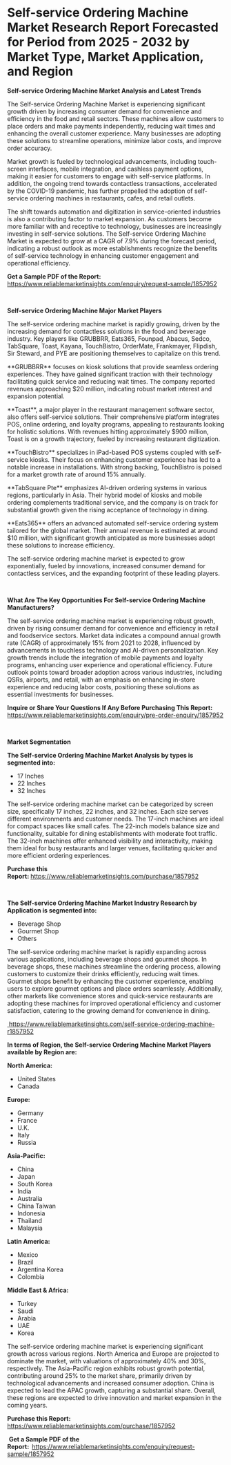 <p><h1>Self-service Ordering Machine Market Research Report Forecasted for Period from 2025 -  2032 by Market Type, Market Application, and Region</h1></p><p><strong>Self-service Ordering Machine Market Analysis and Latest Trends</strong></p>
<p><p>The Self-service Ordering Machine Market is experiencing significant growth driven by increasing consumer demand for convenience and efficiency in the food and retail sectors. These machines allow customers to place orders and make payments independently, reducing wait times and enhancing the overall customer experience. Many businesses are adopting these solutions to streamline operations, minimize labor costs, and improve order accuracy.</p><p>Market growth is fueled by technological advancements, including touch-screen interfaces, mobile integration, and cashless payment options, making it easier for customers to engage with self-service platforms. In addition, the ongoing trend towards contactless transactions, accelerated by the COVID-19 pandemic, has further propelled the adoption of self-service ordering machines in restaurants, cafes, and retail outlets.</p><p>The shift towards automation and digitization in service-oriented industries is also a contributing factor to market expansion. As customers become more familiar with and receptive to technology, businesses are increasingly investing in self-service solutions. The Self-service Ordering Machine Market is expected to grow at a CAGR of 7.9% during the forecast period, indicating a robust outlook as more establishments recognize the benefits of self-service technology in enhancing customer engagement and operational efficiency.</p></p>
<p><strong>Get a Sample PDF of the Report:&nbsp;</strong> <a href="https://www.reliablemarketinsights.com/enquiry/request-sample/1857952?utm_campaign=2745&utm_medium=2&utm_source=Github&utm_content=ia&utm_term=16042025&utm_id=self-service-ordering-machine">https://www.reliablemarketinsights.com/enquiry/request-sample/1857952</a></p>
<p>&nbsp;</p>
<p><strong>Self-service Ordering Machine Major Market Players</strong></p>
<p><p>The self-service ordering machine market is rapidly growing, driven by the increasing demand for contactless solutions in the food and beverage industry. Key players like GRUBBRR, Eats365, Founpad, Abacus, Sedco, TabSquare, Toast, Kayana, TouchBistro, OrderMate, Frankmayer, Flipdish, Sir Steward, and PYE are positioning themselves to capitalize on this trend.</p><p>**GRUBBRR** focuses on kiosk solutions that provide seamless ordering experiences. They have gained significant traction with their technology facilitating quick service and reducing wait times. The company reported revenues approaching $20 million, indicating robust market interest and expansion potential.</p><p>**Toast**, a major player in the restaurant management software sector, also offers self-service solutions. Their comprehensive platform integrates POS, online ordering, and loyalty programs, appealing to restaurants looking for holistic solutions. With revenues hitting approximately $900 million, Toast is on a growth trajectory, fueled by increasing restaurant digitization.</p><p>**TouchBistro** specializes in iPad-based POS systems coupled with self-service kiosks. Their focus on enhancing customer experience has led to a notable increase in installations. With strong backing, TouchBistro is poised for a market growth rate of around 15% annually.</p><p>**TabSquare Pte** emphasizes AI-driven ordering systems in various regions, particularly in Asia. Their hybrid model of kiosks and mobile ordering complements traditional service, and the company is on track for substantial growth given the rising acceptance of technology in dining.</p><p>**Eats365** offers an advanced automated self-service ordering system tailored for the global market. Their annual revenue is estimated at around $10 million, with significant growth anticipated as more businesses adopt these solutions to increase efficiency.</p><p>The self-service ordering machine market is expected to grow exponentially, fueled by innovations, increased consumer demand for contactless services, and the expanding footprint of these leading players.</p></p>
<p>&nbsp;</p>
<p><strong>What Are The Key Opportunities For Self-service Ordering Machine Manufacturers?</strong></p>
<p><p>The self-service ordering machine market is experiencing robust growth, driven by rising consumer demand for convenience and efficiency in retail and foodservice sectors. Market data indicates a compound annual growth rate (CAGR) of approximately 15% from 2021 to 2028, influenced by advancements in touchless technology and AI-driven personalization. Key growth trends include the integration of mobile payments and loyalty programs, enhancing user experience and operational efficiency. Future outlook points toward broader adoption across various industries, including QSRs, airports, and retail, with an emphasis on enhancing in-store experience and reducing labor costs, positioning these solutions as essential investments for businesses.</p></p>
<p><strong>Inquire or Share Your Questions If Any Before Purchasing This Report:</strong> <a href="https://www.reliablemarketinsights.com/enquiry/pre-order-enquiry/1857952?utm_campaign=2745&utm_medium=2&utm_source=Github&utm_content=ia&utm_term=16042025&utm_id=self-service-ordering-machine">https://www.reliablemarketinsights.com/enquiry/pre-order-enquiry/1857952</a></p>
<p>&nbsp;</p>
<p><strong>Market Segmentation</strong></p>
<p><strong>The Self-service Ordering Machine Market Analysis by types is segmented into:</strong></p>
<p><ul><li>17 Inches</li><li>22 Inches</li><li>32 Inches</li></ul></p>
<p><p>The self-service ordering machine market can be categorized by screen size, specifically 17 inches, 22 inches, and 32 inches. Each size serves different environments and customer needs. The 17-inch machines are ideal for compact spaces like small cafes. The 22-inch models balance size and functionality, suitable for dining establishments with moderate foot traffic. The 32-inch machines offer enhanced visibility and interactivity, making them ideal for busy restaurants and larger venues, facilitating quicker and more efficient ordering experiences.</p></p>
<p><strong>Purchase this Report:&nbsp;</strong><a href="https://www.reliablemarketinsights.com/purchase/1857952?utm_campaign=2745&utm_medium=2&utm_source=Github&utm_content=ia&utm_term=16042025&utm_id=self-service-ordering-machine">https://www.reliablemarketinsights.com/purchase/1857952</a></p>
<p>&nbsp;</p>
<p><strong>The Self-service Ordering Machine Market Industry Research by Application is segmented into:</strong></p>
<p><ul><li>Beverage Shop</li><li>Gourmet Shop</li><li>Others</li></ul></p>
<p><p>The self-service ordering machine market is rapidly expanding across various applications, including beverage shops and gourmet shops. In beverage shops, these machines streamline the ordering process, allowing customers to customize their drinks efficiently, reducing wait times. Gourmet shops benefit by enhancing the customer experience, enabling users to explore gourmet options and place orders seamlessly. Additionally, other markets like convenience stores and quick-service restaurants are adopting these machines for improved operational efficiency and customer satisfaction, catering to the growing demand for convenience in dining.</p></p>
<p><a href="https://www.reliablemarketinsights.com/self-service-ordering-machine-r1857952?utm_campaign=2745&utm_medium=2&utm_source=Github&utm_content=ia&utm_term=16042025&utm_id=self-service-ordering-machine">&nbsp;https://www.reliablemarketinsights.com/self-service-ordering-machine-r1857952</a></p>
<p><strong>In terms of Region, the Self-service Ordering Machine Market Players available by Region are:</strong></p>
<p>
    <p> <strong> North America: </strong>
        <ul>
            <li>United States</li>
            <li>Canada</li>
        </ul>
        </p> 
    <p> <strong> Europe: </strong>
        <ul>
            <li>Germany</li>
            <li>France</li>
            <li>U.K.</li>
            <li>Italy</li>
            <li>Russia</li>
        </ul>
        </p> 
    <p> <strong> Asia-Pacific: </strong>
        <ul>
            <li>China</li>
            <li>Japan</li>
            <li>South Korea</li>
            <li>India</li>
            <li>Australia</li>
            <li>China Taiwan</li>
            <li>Indonesia</li>
            <li>Thailand</li>
            <li>Malaysia</li>
        </ul>
        </p> 
    <p> <strong> Latin America: </strong>
        <ul>
            <li>Mexico</li>
            <li>Brazil</li>
            <li>Argentina Korea</li>
            <li>Colombia</li>
        </ul>
        </p> 
    <p> <strong> Middle East & Africa: </strong>
        <ul>
            <li>Turkey</li>
            <li>Saudi</li>
            <li>Arabia</li>
            <li>UAE</li>
            <li>Korea</li>
        </ul>
    </p>
    </p>
<p><p>The self-service ordering machine market is experiencing significant growth across various regions. North America and Europe are projected to dominate the market, with valuations of approximately 40% and 30%, respectively. The Asia-Pacific region exhibits robust growth potential, contributing around 25% to the market share, primarily driven by technological advancements and increased consumer adoption. China is expected to lead the APAC growth, capturing a substantial share. Overall, these regions are expected to drive innovation and market expansion in the coming years.</p></p>
<p><strong>Purchase this Report: </strong><a href="https://www.reliablemarketinsights.com/purchase/1857952?utm_campaign=2745&utm_medium=2&utm_source=Github&utm_content=ia&utm_term=16042025&utm_id=self-service-ordering-machine">https://www.reliablemarketinsights.com/purchase/1857952</a></p>
<p>&nbsp;<strong>Get a Sample PDF of the Report:&nbsp;&nbsp;</strong><a href="https://www.reliablemarketinsights.com/enquiry/request-sample/1857952?utm_campaign=2745&utm_medium=2&utm_source=Github&utm_content=ia&utm_term=16042025&utm_id=self-service-ordering-machine">https://www.reliablemarketinsights.com/enquiry/request-sample/1857952</a></p>
<p><strong></strong></p>
<p><p></p><p></p><p></p></p>